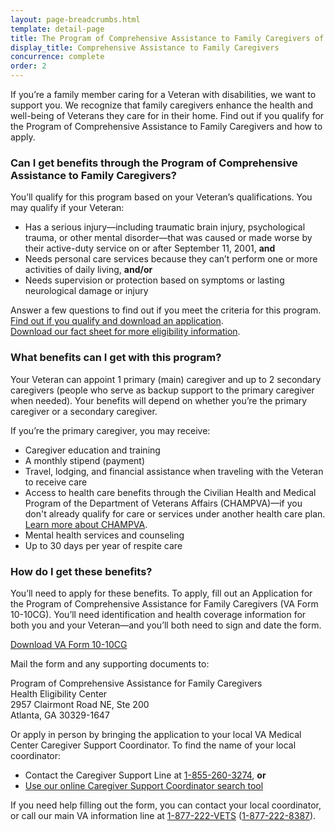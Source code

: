 ```yaml
---
layout: page-breadcrumbs.html
template: detail-page
title: The Program of Comprehensive Assistance to Family Caregivers of Post-9/11 Veterans
display_title: Comprehensive Assistance to Family Caregivers
concurrence: complete
order: 2
---
```

<div class="va-introtext">

If you’re a family member caring for a Veteran with disabilities, we want to support you. We recognize that family caregivers enhance the health and well-being of Veterans they care for in their home. Find out if you qualify for the Program of Comprehensive Assistance to Family Caregivers and how to apply.

</div>

<div class="feature" markdown=“1”>

### Can I get benefits through the Program of Comprehensive Assistance to Family Caregivers?
You’ll qualify for this program based on your Veteran’s qualifications. You may qualify if your Veteran:

- Has a serious injury—including traumatic brain injury, psychological trauma, or other mental disorder—that was caused or made worse by their active-duty service on or after September 11, 2001, **and**
- Needs personal care services because they can’t perform one or more activities of daily living, **and/or**
- Needs supervision or protection based on symptoms or lasting neurological damage or injury

Answer a few questions to find out if you meet the criteria for this program. [Find out if you qualify and download an application](https://www.va.gov/healthbenefits/resources/Caregiver_Eligibility_Check.asp).<br>
[Download our fact sheet for more eligibility information](https://www.caregiver.va.gov/pdfs/PCAFC%20Eligibility%20Fact%20Sheet%205.2016-%20508%20Compliant.pdf).

</div>

### What benefits can I get with this program? 

Your Veteran can appoint 1 primary (main) caregiver and up to 2 secondary caregivers (people who serve as backup support to the primary caregiver when needed). Your benefits will depend on whether you’re the primary caregiver or a secondary caregiver.

If you’re the primary caregiver, you may receive:
- Caregiver education and training
- A monthly stipend (payment) 
- Travel, lodging, and financial assistance when traveling with the Veteran to receive care
- Access to health care benefits through the Civilian Health and Medical Program of the Department of Veterans Affairs (CHAMPVA)—if you don't already qualify for care or services under another health care plan. [Learn more about CHAMPVA](/health-care/family-caregiver-health-benefits/CHAMPVA/).
- Mental health services and counseling
- Up to 30 days per year of respite care

### How do I get these benefits?

You’ll need to apply for these benefits. To apply, fill out an Application for the Program of Comprehensive Assistance for Family Caregivers (VA Form 10-10CG). You’ll need identification and health coverage information for both you and your Veteran—and you’ll both need to sign and date the form.

[Download VA Form 10-10CG](https://www.vets.gov/health-care/forms/vha-10-10CG.pdf)

Mail the form and any supporting documents to:

<p class='va-address-block'>
Program of Comprehensive Assistance for Family Caregivers<br>
Health Eligibility Center<br>
2957 Clairmont Road NE, Ste 200<br>
Atlanta, GA 30329-1647
</p>

Or apply in person by bringing the application to your local VA Medical Center Caregiver Support Coordinator. To find the name of your local coordinator:

- Contact the Caregiver Support Line at <a href='tel:+1-855-260-3274'>1-855-260-3274</a>, **or** 
- [Use our online Caregiver Support Coordinator search tool](https://www.caregiver.va.gov/help_landing.asp)

If you need help filling out the form, you can contact your local coordinator, or call our main VA information line at <a href='tel:+1-877-222-8387'>1-877-222-VETS</a> (<a href='tel:+1-877-222-8387'>1-877-222-8387</a>).
